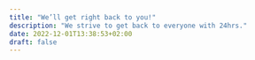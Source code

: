 ```yaml
---
title: "We’ll get right back to you!"
description: "We strive to get back to everyone with 24hrs."
date: 2022-12-01T13:38:53+02:00
draft: false
---
```

